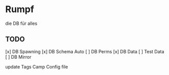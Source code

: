 # Rumpf

die DB für alles

## TODO

[x] DB Spawning
[x] DB Schema Auto
[ ] DB Perms
[x] DB Data
[ ] Test Data
[ ] DB Mirror

update Tags
Camp Config file